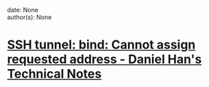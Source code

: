 
date: None  
author(s): None  

# [SSH tunnel: bind: Cannot assign requested address - Daniel Han's Technical Notes](https://sites.google.com/site/xiangyangsite/home/technical-tips/linux-unix/common-tips/ssh-tunnel-bind-cannot-assign-requested-address)



